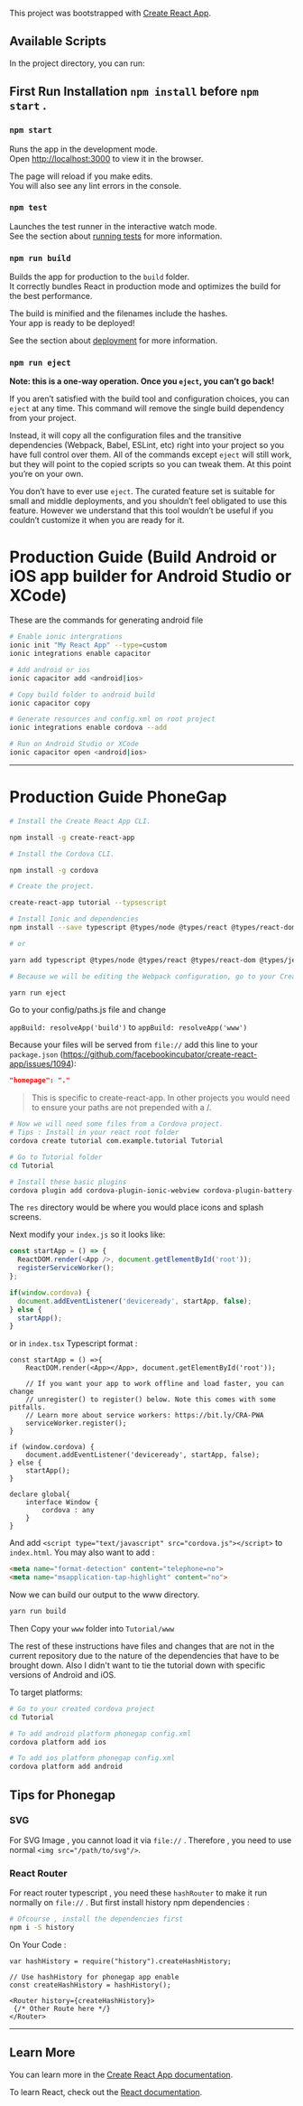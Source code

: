 This project was bootstrapped with [Create React App](https://github.com/facebook/create-react-app).


## Available Scripts

In the project directory, you can run:

## First Run Installation `npm install` before `npm start` .

### `npm start`

Runs the app in the development mode.<br>
Open [http://localhost:3000](http://localhost:3000) to view it in the browser.

The page will reload if you make edits.<br>
You will also see any lint errors in the console.

### `npm test`

Launches the test runner in the interactive watch mode.<br>
See the section about [running tests](https://facebook.github.io/create-react-app/docs/running-tests) for more information.

### `npm run build`

Builds the app for production to the `build` folder.<br>
It correctly bundles React in production mode and optimizes the build for the best performance.

The build is minified and the filenames include the hashes.<br>
Your app is ready to be deployed!

See the section about [deployment](https://facebook.github.io/create-react-app/docs/deployment) for more information.

### `npm run eject`

**Note: this is a one-way operation. Once you `eject`, you can’t go back!**

If you aren’t satisfied with the build tool and configuration choices, you can `eject` at any time. This command will remove the single build dependency from your project.

Instead, it will copy all the configuration files and the transitive dependencies (Webpack, Babel, ESLint, etc) right into your project so you have full control over them. All of the commands except `eject` will still work, but they will point to the copied scripts so you can tweak them. At this point you’re on your own.

You don’t have to ever use `eject`. The curated feature set is suitable for small and middle deployments, and you shouldn’t feel obligated to use this feature. However we understand that this tool wouldn’t be useful if you couldn’t customize it when you are ready for it.

# Production Guide (Build Android or iOS app builder for Android Studio or XCode)

These are the commands for generating android file
```bash
# Enable ionic intergrations
ionic init "My React App" --type=custom
ionic integrations enable capacitor

# Add android or ios
ionic capacitor add <android|ios>

# Copy build folder to android build
ionic capacitor copy

# Generate resources and config.xml on root project
ionic integrations enable cordova --add

# Run on Android Studio or XCode
ionic capacitor open <android|ios>
```
---
# Production Guide PhoneGap
```bash
# Install the Create React App CLI.

npm install -g create-react-app

# Install the Cordova CLI.

npm install -g cordova

# Create the project.

create-react-app tutorial --typsescript

# Install Ionic and dependencies
npm install --save typescript @types/node @types/react @types/react-dom @types/jest @ionic/core @ionic/react

# or

yarn add typescript @types/node @types/react @types/react-dom @types/jest @ionic/core @ionic/react

# Because we will be editing the Webpack configuration, go to your Create React App project directory and run:

yarn run eject
```

Go to your config/paths.js file and change

`appBuild: resolveApp('build')` to `appBuild: resolveApp('www')`

Because your files will be served from `file://` add this line to your `package.json` (https://github.com/facebookincubator/create-react-app/issues/1094):

```json
"homepage": "."
```

> This is specific to create-react-app. In other projects you would need to ensure your paths are not prepended with a /.

```bash
# Now we will need some files from a Cordova project.
# Tips : Install in your react root folder
cordova create tutorial com.example.tutorial Tutorial

# Go to Tutorial folder
cd Tutorial

# Install these basic plugins
cordova plugin add cordova-plugin-ionic-webview cordova-plugin-battery-status cordova-plugin-media-capture cordova-plugin-camera cordova-plugin-contacts cordova-plugin-device-motion cordova-plugin-console cordova-plugin-device cordova-plugin-device-orientation cordova-plugin-dialogs cordova-plugin-file cordova-plugin-file-transfer cordova-plugin-geolocation cordova-plugin-globalization cordova-plugin-inappbrowser cordova-plugin-media cordova-plugin-network-information cordova-plugin-splashscreen cordova-plugin-statusbar cordova-plugin-vibration cordova-plugin-whitelist
```
The `res` directory would be where you would place icons and splash screens.

Next modify your `index.js` so it looks like:
```js
const startApp = () => {
  ReactDOM.render(<App />, document.getElementById('root'));
  registerServiceWorker();
};

if(window.cordova) {
  document.addEventListener('deviceready', startApp, false);
} else {
  startApp();
}
```

or in `index.tsx` Typescript format :
```tsx
const startApp = () =>{
    ReactDOM.render(<App></App>, document.getElementById('root'));

    // If you want your app to work offline and load faster, you can change
    // unregister() to register() below. Note this comes with some pitfalls.
    // Learn more about service workers: https://bit.ly/CRA-PWA
    serviceWorker.register();
}

if (window.cordova) {
    document.addEventListener('deviceready', startApp, false);
} else {
    startApp();
}

declare global{
    interface Window {
        cordova : any
    }
}
```

And add `<script type="text/javascript" src="cordova.js"></script>` to `index.html`. You may also want to add :
```html
<meta name="format-detection" content="telephone=no">
<meta name="msapplication-tap-highlight" content="no">
```

Now we can build our output to the www directory.

```bash
yarn run build
```

Then Copy your `www` folder into `Tutorial/www`

The rest of these instructions have files and changes that are not in the current repository due to the nature of the dependencies that have to be brought down. Also I didn't want to tie the tutorial down with specific versions of Android and iOS.

To target platforms:
```bash
# Go to your created cordova project
cd Tutorial

# To add android platform phonegap config.xml
cordova platform add ios

# To add ios platform phonegap config.xml
cordova platform add android
```

## Tips for Phonegap

### SVG

For SVG Image , you cannot load it via `file://` . Therefore , you need to use normal `<img src="/path/to/svg"/>`.

### React Router
For react router typescript , you need these `hashRouter` to make it run normally on `file://` . But first install history npm dependencies :

```bash
# Ofcourse , install the dependencies first
npm i -S history
```
On Your Code :

```tsx
var hashHistory = require("history").createHashHistory;

// Use hashHistory for phonegap app enable
const createHashHistory = hashHistory();

<Router history={createHashHistory}>
 {/* Other Route here */}
</Router>
```
---

## Learn More

You can learn more in the [Create React App documentation](https://facebook.github.io/create-react-app/docs/getting-started).

To learn React, check out the [React documentation](https://reactjs.org/).
